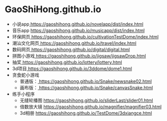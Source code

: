 # GaoShiHong.github.io
<ul>
    <li><span>小说app</span><a href="https://gaoshihong.github.io/novelapp/dist/index.html" target="_blank">
    https://gaoshihong.github.io/novelapp/dist/index.html</a></li>
    <li><span>音乐app</span>
    <a href="https://gaoshihong.github.io/musicapp/dist/index.html" target="_blank">
    https://gaoshihong.github.io/musicapp/dist/index.html</a></li>
    <li><span>环保网页</span><a href="https://gaoshihong.github.io/cultivationTestDome/index.html" target="_blank">
    https://gaoshihong.github.io/cultivationTestDome/index.html</a></li>
    <li><span>潮汕文化网页</span><a href="https://gaoshihong.github.io/travel/index.html" target="_blank">
    https://gaoshihong.github.io/travel/index.html</a></li>
    <li><span>数码网页</span><a href="https://gaoshihong.github.io/digital/digital.html" target="_blank">
    https://gaoshihong.github.io/digital/digital.html</a></li>
    <li><span>拼图小游戏</span><a href="https://gaoshihong.github.io/jigsaw/jigsawDrop.html" target="_blank">
    https://gaoshihong.github.io/jigsaw/jigsawDrop.html</a></li>
    <li><span>抽奖</span><a href="https://gaoshihong.github.io/lottery/lottery.html" target="_blank">
    https://gaoshihong.github.io/lottery/lottery.html</a></li>
    <li><span>3d项目</span><a href="https://gaoshihong.github.io/3ddome/dome1.html" target="_blank">
    https://gaoshihong.github.io/3ddome/dome1.html</a></li>
    <li>贪食蛇小游戏
        <ul>
            <li><span>普通版：</span><a href="https://gaoshihong.github.io/Snake/newsnake02.html" target="_blank">
            https://gaoshihong.github.io/Snake/newsnake02.html</a></li>
            <li><span>画布版：</span><a href="https://gaoshihong.github.io/Snake/canvasSnake.html" target="_blank">
            https://gaoshihong.github.io/Snake/canvasSnake.html</a></li>
        </ul>
    </li>
    <li>练手小程序
        <ul>
             <li><span>无缝轮播图</span>
             <a href="https://gaoshihong.github.io/sliderLast/slider01.html" target="_blank">https://gaoshihong.github.io/sliderLast/slider01.html</a></li>
             <li><span>倍数放大镜</span>
             <a href="https://gaoshihong.github.io/magnifier/magnifier03.html" target="_blank">
                https://gaoshihong.github.io/magnifier/magnifier03.html</a></li>
            <li><span>3d相册</span>
            <a href="https://gaoshihong.github.io/TestDome/3dxiangce.html" target="_blank">
                https://gaoshihong.github.io/TestDome/3dxiangce.html</a></li>   
        </ul>
    </li>
</ul>
